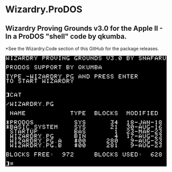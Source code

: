 # Wizardry.ProDOS
Wizardry Proving Grounds v3.0 for the Apple II - In a ProDOS "shell" code by qkumba.
-
*See the Wizardry.Code section of this GitHub for the package releases.

<img src="resources/wizardry-pg-3.0-ProDOS-01.png" alt="Wizardry 3.0 ProDOS"/>
